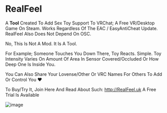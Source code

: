 # RealFeel
A **Tool** Created To Add Sex Toy Support
To VRChat; A Free VR/Desktop Game On Steam.
Works Regardless Of The EAC / EasyAntiCheat Update.
RealFeel Also Does Not Depend On OSC.

No, This Is Not A Mod. It Is A Tool.

For Example; Someone Touches You Down There,
Toy Reacts. Simple. Toy Intensity Varies On
Amount Of Area In Sensor Covered/Occluded Or How Deep One Is Inside You.

You Can Also Share Your Lovense/Other Or VRC Names
For Others To Add Or Control You ❤️

To Buy/Try It, Join Here And Read About Such: http://RealFeel.uk
A Free Trial Is Available

![image](https://github.com/PlagueVRC/RealFeel/assets/36628963/0ba83cf0-ed1c-485a-a124-62dfab314946)
